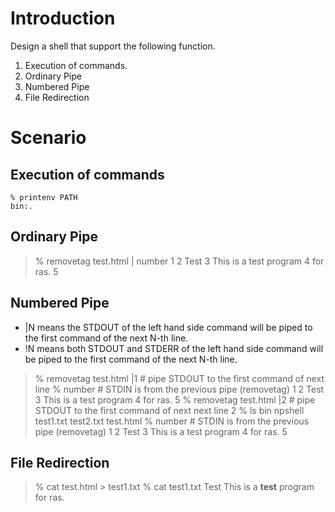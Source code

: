 # Introduction
Design a shell that support the following function.
1. Execution of commands.
2. Ordinary Pipe
3. Numbered Pipe
4. File Redirection
# Scenario
## Execution of commands
```shell=
% printenv PATH
bin:.
```

## Ordinary Pipe
> % removetag test.html | number
> 1
> 2 Test
> 3 This is a test program
> 4 for ras.
> 5

## Numbered Pipe
* |N means the STDOUT of the left hand side command will be piped to the first command
of the next N-th line.
* !N means both STDOUT and STDERR of the left hand side command will be piped to the
first command of the next N-th line.
> % removetag test.html |1 # pipe STDOUT to the first command of next line
> % number # STDIN is from the previous pipe (removetag)
> 1
> 2 Test
> 3 This is a test program
> 4 for ras.
> 5
> % removetag test.html |2 # pipe STDOUT to the first command of next next line 2
> % ls
> bin npshell test1.txt test2.txt test.html
> % number # STDIN is from the previous pipe (removetag)
> 1
> 2 Test
> 3 This is a test program
> 4 for ras.
> 5

## File Redirection
> % cat test.html > test1.txt
> % cat test1.txt
> Test
> This is a <b>test</b> program
> for ras.
